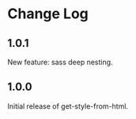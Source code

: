 # Change Log

## 1.0.1

New feature: sass deep nesting.

## 1.0.0

Initial release of get-style-from-html.

